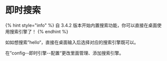 # 即时搜索

{% hint style="info" %}
自 3.4.2 版本开始内置搜索功能，你可以直接在桌面使用搜索引擎了！
{% endhint %}

如如想搜索”hello“，直接在桌面输入后选择对应的搜索引擎既可以。

在”config--即时引擎--配置“更改里面管理、添加搜索引擎。

